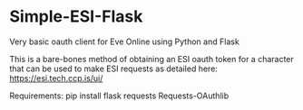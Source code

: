 # Simple-ESI-Flask
Very basic oauth client for Eve Online using Python and Flask

This is a bare-bones method of obtaining an ESI oauth token for a character that can be used to make ESI requests as detailed here:
https://esi.tech.ccp.is/ui/


Requirements:
pip install flask requests Requests-OAuthlib
